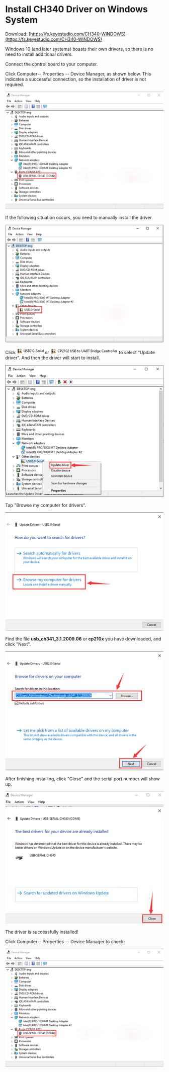 #  **Install CH340 Driver on Windows System**

Download: [https://fs.keyestudio.com/CH340-WINDOWS](https://fs.keyestudio.com/CH340-WINDOWS)

Windows 10 (and later systems) boasts their own drivers, so there is no need to install additional drivers.

Connect the control board to your computer.

Click Computer-- Properties -- Device Manager, as shown below. This indicates a successful connection, so the installation of driver is not required. 

![](./media/112.png)

If the following situation occurs, you need to manually install the driver.

![new(14)](./media/new(14).png)

Click ![image-20230531114825326](./media/image-20230531114825326.png)or ![img](./media/wps4.jpg)to select “Update driver”. And then the driver will start to install. 

![](./media/new(15).png)

Tap "Browse my computer for drivers".

![new(16)](./media/new(16).png)

Find the file **usb_ch341_3.1.2009.06** or **cp210x** you have downloaded, and click "Next".

![new(17)](./media/new(17).png)

After finishing installing, click "Close" and the serial port number will show up. 

![new(18)](./media/new(18).png)

The driver is successfully installed!

Click Computer-- Properties -- Device Manager to check: 

![](./media/112.png)